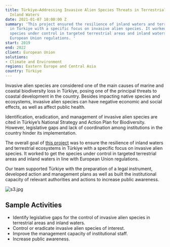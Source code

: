 ```yaml
---
title: Türkiye—Addressing Invasive Alien Species Threats in Terrestrial Areas and
  Inland Waters
date: 2021-01-07 10:00:00 Z
summary: 'This project ensured the resilience of inland waters and terrestrial ecosystems
  in Türkiye with a specific focus on invasive alien species. It worked to get the
  species under control in targeted terrestrial areas and inland waters in line with
  European Union regulations. '
start: 2019
end: 2022
client: European Union
solutions:
- Climate and Environment
regions: Eastern Europe and Central Asia
country: Türkiye
---
```


Invasive alien species are considered one of the main causes of marine and coastal biodiversity loss in Türkiye, posing one of the principal threats to coastal development in the country. Besides impacting native species and ecosystems, invasive alien species can have negative economic and social effects, as well as affect public health. 

Identification, eradication, and management of invasive alien species are cited in Türkiye’s National Strategy and Action Plan for Biodiversity. However, legislative gaps and lack of coordination among institutions in the country hinder its implementation.
 
The overall goal of [this project](http://teriasturk.org/) was to ensure the resilience of inland waters and terrestrial ecosystems in Türkiye with a specific focus on invasive alien species. It worked to get the species under control in targeted terrestrial areas and inland waters in line with European Union regulations. 

Our team supported Türkiye with the preparation of a legal instrument, developed action and management plans as well as built the institutional capacity of relevant authorities and actions to increase public awareness. 

![s3.jpg](/uploads/s3.jpg)

## Sample Activities

* Identify legislative gaps for the control of invasive alien species in terrestrial areas and inland waters.
* Control or eradicate invasive alien species of interest.
* Improve the management capacity of institutional staff.
* Increase public awareness. 